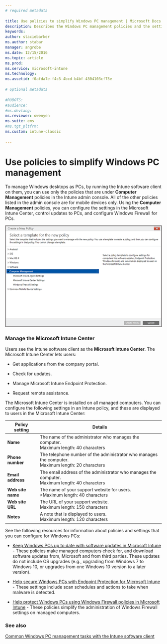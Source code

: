 ```yaml
---
# required metadata

title: Use policies to simplify Windows PC management | Microsoft Docs
description: Describes the Windows PC management policies and the settings for the Microsoft Intune Center.
keywords:
author: staciebarker
ms.author: stabar
manager: angrobe
ms.date: 12/15/2016
ms.topic: article
ms.prod:
ms.service: microsoft-intune
ms.technology:
ms.assetid: f0afda7e-f4c3-4bcd-b4bf-4304103cf73e

# optional metadata

#ROBOTS:
#audience:
#ms.devlang:
ms.reviewer: owenyen
ms.suite: ems
#ms.tgt_pltfrm:
ms.custom: intune-classic

---
```


# Use policies to simplify Windows PC management

To manage Windows desktops as PCs, by running the Intune software client on them, you can use only the policies that are under **Computer Management** policies in the Intune admin console. All of the other policies listed in the admin console are for mobile devices only. Using the **Computer Management** policies, you can configure the settings in the Microsoft Intune Center, control updates to PCs, and configure Windows Firewall for PCs.

![Policies template for Windows PCs](../media/pc_policy_template.png)

### Manage the Microsoft Intune Center
Users see the Intune software client as the **Microsoft Intune Center**. The Microsoft Intune Center lets users:

-   Get applications from the company portal.

-   Check for updates.

-   Manage Microsoft Intune Endpoint Protection.

-  Request remote assistance.

The Microsoft Intune Center is installed on all managed computers. You can configure the following settings in an Intune policy, and these are displayed to users in the Microsoft Intune Center:

|Policy setting|Details|
|------------------|--------------------|
|**Name**|The name of the administrator who manages the computer.<br />Maximum length: 40 characters|
|**Phone number**|The telephone number of the administrator who manages the computer.<br />Maximum length: 20 characters|
|**Email address**|The email address of the administrator who manages the computer.<br />Maximum length: 40 characters|
|**Web site name**|The name of your support website for users.<br />>Maximum length: 40 characters|
|**Web site URL**|The URL of your support website.<br />Maximum length: 150 characters|
|**Notes**|A note that is displayed to users.<br />Maximum length: 120 characters|

See the following resources for information about policies and settings that you can configure for Windows PCs:

- [Keep Windows PCs up to date with software updates in Microsoft Intune](keep-windows-pcs-up-to-date-with-software-updates-in-microsoft-intune.md) - These policies make managed computers check for, and download software updates from, Microsoft and from third parties. These updates do not include OS upgrades (e.g., upgrading from Windows 7 to Windows 10, or upgrades from one Windows 10 version to a later version).

- [Help secure Windows PCs with Endpoint Protection for Microsoft Intune](help-secure-windows-pcs-with-endpoint-protection-for-microsoft-intune.md) - These settings include scan schedules and actions to take when malware is detected.

- [Help protect Windows PCs using Windows Firewall policies in Microsoft Intune](help-protect-windows-pcs-using-windows-firewall-policies-in-microsoft-intune.md) - These policies simplify the administration of Windows Firewall settings on managed computers.


### See also

[Common Windows PC management tasks with the Intune software client](common-windows-pc-management-tasks-with-the-microsoft-intune-computer-client.md)
